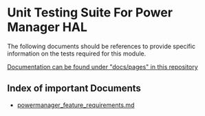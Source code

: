 
<!--
If not stated otherwise in this file or this component's LICENSE file the following copyright and licenses apply.

Copyright 2023 RDK Management

Licensed under the Apache License, Version 2.0 (the "License"); you may not use this file except in compliance with the License. You may obtain a copy of the License at

 http://www.apache.org/licenses/LICENSE-2.0

Unless required by applicable law or agreed to in writing, software distributed under the License is distributed on an "AS IS" BASIS, WITHOUT WARRANTIES OR CONDITIONS OF ANY KIND, either express or implied.

See the License for the specific language governing permissions and limitations under the License.
-->

# Unit Testing Suite For Power Manager HAL

The following documents should be references to provide specific information on the tests required for this module.

[Documentation can be found under "docs/pages" in this repository](./docs/pages)

## Index of important Documents

- [powermanager_feature_requirements.md](./docs/pages/powermanager_feature_requirements.md)
